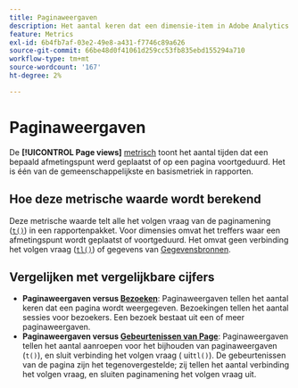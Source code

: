 ```yaml
---
title: Paginaweergaven
description: Het aantal keren dat een dimensie-item in Adobe Analytics is ingesteld of blijvend is.
feature: Metrics
exl-id: 6b4fb7af-03e2-49e8-a431-f7746c89a626
source-git-commit: 66be48d0f41061d259cc53fb835ebd155294a710
workflow-type: tm+mt
source-wordcount: '167'
ht-degree: 2%

---
```


# Paginaweergaven

De **[!UICONTROL Page views]** [metrisch](overview.md) toont het aantal tijden dat een bepaald afmetingspunt werd geplaatst of op een pagina voortgeduurd. Het is één van de gemeenschappelijkste en basismetriek in rapporten.

## Hoe deze metrische waarde wordt berekend

Deze metrische waarde telt alle het volgen vraag van de paginamening ([`t()`](/help/implement/vars/functions/t-method.md)) in een rapportenpakket. Voor dimensies omvat het treffers waar een afmetingspunt wordt geplaatst of voortgeduurd. Het omvat geen verbinding het volgen vraag ([`tl()`](/help/implement/vars/functions/tl-method.md)) of gegevens van [Gegevensbronnen](/help/import/data-sources/overview.md).

## Vergelijken met vergelijkbare cijfers

* **Paginaweergaven versus [Bezoeken](visits.md)**: Paginaweergaven tellen het aantal keren dat een pagina wordt weergegeven. Bezoekingen tellen het aantal sessies voor bezoekers. Een bezoek bestaat uit een of meer paginaweergaven.
* **Paginaweergaven versus [Gebeurtenissen van Page](page-events.md)**: Paginaweergaven tellen het aantal aanroepen voor het bijhouden van paginaweergaven (`t()`), en sluit verbinding het volgen vraag ( uit`tl()`). De gebeurtenissen van de pagina zijn het tegenovergestelde; zij tellen het aantal verbinding het volgen vraag, en sluiten paginamening het volgen vraag uit.
